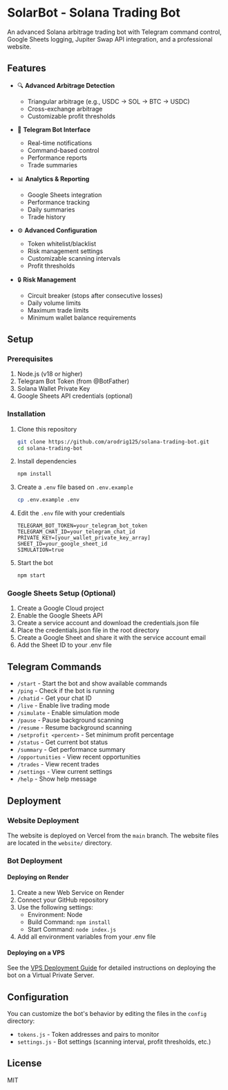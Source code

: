 # SolarBot - Solana Trading Bot

An advanced Solana arbitrage trading bot with Telegram command control, Google Sheets logging, Jupiter Swap API integration, and a professional website.

## Features

- 🔍 **Advanced Arbitrage Detection**
  - Triangular arbitrage (e.g., USDC → SOL → BTC → USDC)
  - Cross-exchange arbitrage
  - Customizable profit thresholds

- 🤖 **Telegram Bot Interface**
  - Real-time notifications
  - Command-based control
  - Performance reports
  - Trade summaries

- 📊 **Analytics & Reporting**
  - Google Sheets integration
  - Performance tracking
  - Daily summaries
  - Trade history

- ⚙️ **Advanced Configuration**
  - Token whitelist/blacklist
  - Risk management settings
  - Customizable scanning intervals
  - Profit thresholds

- 🔒 **Risk Management**
  - Circuit breaker (stops after consecutive losses)
  - Daily volume limits
  - Maximum trade limits
  - Minimum wallet balance requirements

## Setup

### Prerequisites

1. Node.js (v18 or higher)
2. Telegram Bot Token (from @BotFather)
3. Solana Wallet Private Key
4. Google Sheets API credentials (optional)

### Installation

1. Clone this repository
   ```bash
   git clone https://github.com/arodrig125/solana-trading-bot.git
   cd solana-trading-bot
   ```

2. Install dependencies
   ```bash
   npm install
   ```

3. Create a `.env` file based on `.env.example`
   ```bash
   cp .env.example .env
   ```

4. Edit the `.env` file with your credentials
   ```
   TELEGRAM_BOT_TOKEN=your_telegram_bot_token
   TELEGRAM_CHAT_ID=your_telegram_chat_id
   PRIVATE_KEY=[your_wallet_private_key_array]
   SHEET_ID=your_google_sheet_id
   SIMULATION=true
   ```

5. Start the bot
   ```bash
   npm start
   ```

### Google Sheets Setup (Optional)

1. Create a Google Cloud project
2. Enable the Google Sheets API
3. Create a service account and download the credentials.json file
4. Place the credentials.json file in the root directory
5. Create a Google Sheet and share it with the service account email
6. Add the Sheet ID to your .env file

## Telegram Commands

- `/start` - Start the bot and show available commands
- `/ping` - Check if the bot is running
- `/chatid` - Get your chat ID
- `/live` - Enable live trading mode
- `/simulate` - Enable simulation mode
- `/pause` - Pause background scanning
- `/resume` - Resume background scanning
- `/setprofit <percent>` - Set minimum profit percentage
- `/status` - Get current bot status
- `/summary` - Get performance summary
- `/opportunities` - View recent opportunities
- `/trades` - View recent trades
- `/settings` - View current settings
- `/help` - Show help message

## Deployment

### Website Deployment

The website is deployed on Vercel from the `main` branch. The website files are located in the `website/` directory.

### Bot Deployment

#### Deploying on Render

1. Create a new Web Service on Render
2. Connect your GitHub repository
3. Use the following settings:
   - Environment: Node
   - Build Command: `npm install`
   - Start Command: `node index.js`
4. Add all environment variables from your .env file

#### Deploying on a VPS

See the [VPS Deployment Guide](VPS_DEPLOYMENT_GUIDE.md) for detailed instructions on deploying the bot on a Virtual Private Server.

## Configuration

You can customize the bot's behavior by editing the files in the `config` directory:

- `tokens.js` - Token addresses and pairs to monitor
- `settings.js` - Bot settings (scanning interval, profit thresholds, etc.)

## License

MIT
